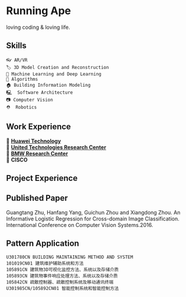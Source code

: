 Running Ape
=====================
loving coding & loving life.


Skills
---------------
```
👓 AR/VR 
🏷️ 3D Model Creation and Reconstruction
🧠 Machine Learning and Deep Learning
📜 Algorithms
🏠 Building Information Modeling
🖳  Software Architecture
📷 Computer Vision
⛑  Robotics
```

Work Experience 
---------------
📱  [**Huawei Technology**<br>](https://www.huawei.com/us/)
🚀 [**United Technologies Research Center**<br>](http://www.utrc.utc.com/)
🚗 [**BMW Research Center**<br>](https://www.bmw.com/en/index.html)
📡  **CISCO**<br> 

Project Experience
-------------------


Published Paper
-------------------

Guangtang Zhu, Hanfang Yang, Guichun Zhou and Xiangdong Zhou. An Informative Logistic Regression for Cross-domain Image Classification. International Conference on Computer Vision Systems.2016.


Pattern Application
-------------------
```
U301780CN BUILDING MAINTAINING METHOD AND SYSTEM
101019CN01 建筑维护辅助系统和方法
105891CN 建筑物3D可视化监控方法、系统以及存储介质
105893CN 建筑物事件响应处理方法、系统以及存储介质
105842CN 疏散控制器、疏散控制系统及移动通讯终端
U301985CN/105892CN01 智能控制系统和智能控制方法
```

